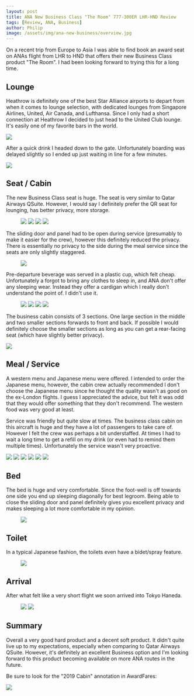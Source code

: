 ```yaml
---
layout: post
title: ANA New Business Class "The Room" 777-300ER LHR-HND Review
tags: [Review, ANA, Business]
author: Philip
image: /assets/img/ana-new-business/overview.jpg
---
```


On a recent trip from Europe to Asia I was able to find book an award seat on ANAs flight from LHR to HND that offers their new Business Class product "The Room". I had been looking forward to trying this for a long time.

## Lounge
Heathrow is definitely one of the best Star Alliance airports to depart from when it comes to lounge selection, with dedicated lounges from Singapore Airlines, United, Air Canada, and Lufthansa. Since I only had a short connection at Heathrow I decided to just head to the United Club lounge. It's easily one of my favorite bars in the world.

<img src="/assets/img/ana-new-business/lounge.jpg" />

After a quick drink I headed down to the gate. Unfortunately boarding was delayed slightly so I ended up just waiting in line for a few minutes.

<img src="/assets/img/ana-new-business/boarding.jpg" />

## Seat / Cabin
The new Business Class seat is huge. The seat is very similar to Qatar Airways QSuite. However, I would say I definitely prefer the QR seat for lounging, has better privacy, more storage.

<figure>
<img src="/assets/img/ana-new-business/seat1.jpg" />
<img src="/assets/img/ana-new-business/seat2.jpg" />
<img src="/assets/img/ana-new-business/seat3.jpg" class="half" />
<img src="/assets/img/ana-new-business/seat4.jpg" class="half" />
</figure>

The sliding door and panel had to be open during service (presumably to make it easier for the crew), however this definitely reduced the privacy. There is essentially no privacy to the side during the meal service since the seats are only slightly staggered.

<figure>
<img src="/assets/img/ana-new-business/seat5.jpg" />
</figure>

Pre-departure beverage was served in a plastic cup, which felt cheap. Unfortunately a forgot to bring any clothes to sleep in, and ANA don't offer any sleeping wear. Instead they offer a cardigan which I really don't understand the point of. I didn't use it.

<figure>
<img src="/assets/img/ana-new-business/guide1.jpg" class="half" />
<img src="/assets/img/ana-new-business/guide2.jpg" class="half" />
<img src="/assets/img/ana-new-business/cardigan.jpg" class="half" />
<img src="/assets/img/ana-new-business/predeparture.jpg" class="half" />
</figure>

The business cabin consists of 3 sections. One large section in the middle and two smaller sections forwards to front and back. If possible I would definitely choose the smaller sections as long as you can get a rear-facing seat (which have slightly better privacy).

<img src="/assets/img/ana-new-business/seatguru.png" />

## Meal / Service
A western menu and Japanese menu were offered. I intended to order the Japanese menu, however, the cabin crew actually recommended I don't choose the Japanese menu since he thought the quality wasn't as good on the ex-London flights. I guess I appreciated the advice, but felt it was odd that they would offer something that they don't recommend. The western food was very good at least.

Service was friendly but quite slow at times. The business class cabin on this aircraft is huge and they have a lot of passengers to take care of. However I felt the crew was perhaps a bit understaffed. At times I had to wait a long time to get a refill on my drink (or even had to remind them multiple times). Unfortunately the service wasn't very proactive.

<img src="/assets/img/ana-new-business/menu.jpg" />

<img src="/assets/img/ana-new-business/meal1.jpg" />
<img src="/assets/img/ana-new-business/meal2.jpg" />
<img src="/assets/img/ana-new-business/meal3.jpg" />
<img src="/assets/img/ana-new-business/meal4.jpg" />
<img src="/assets/img/ana-new-business/meal5.jpg" />

## Bed
The bed is huge and very comfortable. Since the foot-well is off towards one side you end up sleeping diagonally for best legroom. Being able to close the sliding door and panel definitely gives you excellent privacy and makes sleeping a lot more comfortable in my opinion.

<figure>
<img src="/assets/img/ana-new-business/bed.jpg" />
</figure>

## Toilet
In a typical Japanese fashion, the toilets even have a bidet/spray feature.

<figure>
<img src="/assets/img/ana-new-business/toilet.jpg" />
</figure>

## Arrival
After what felt like a very short flight we soon arrived into Tokyo Haneda.

<figure>
<img src="/assets/img/ana-new-business/arrival1.jpg" class="half" />
<img src="/assets/img/ana-new-business/arrival2.jpg" class="half" />
</figure>

## Summary
Overall a very good hard product and a decent soft product. It didn't quite live up to my expectations, especially when comparing to Qatar Airways QSuite. However, it's definitely an excellent Business option and I'm looking forward to this product becoming available on more ANA routes in the future. 

Be sure to look for the "2019 Cabin" annotation in AwardFares:

<img src="/assets/img/ana-new-business/cabintype.png" />
